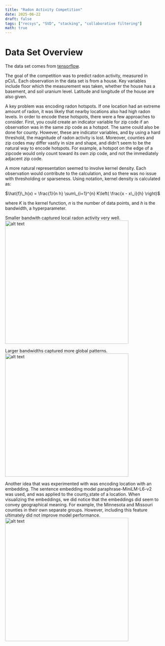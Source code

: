 ```yaml
---
title: "Radon Activity Competition"
date: 2025-06-22
draft: false
tags: ["recsys", "SVD", "stacking", "collaborative filtering"]
math: true
---
```


# Data Set Overview
The data set comes from [tensorflow](https://www.tensorflow.org/datasets/catalog/radon). 

The goal of the competition was to predict radon activity, measured in pCi/L. Each observation in the data set is from a house. Key variables include floor which the measurement was taken, whether the house has a basement, and soil uranium level.
Latitude and longitude of the house are also given.

A key problem was encoding radon hotspots. If one location had an extreme amount of radon, it was likely that nearby locations also had high radon levels. In order to encode these hotspots, there were a few approaches to consider. First, you could create an indicator variable for zip code if an observation was in the same zip code as a hotspot. The same could also be done for county. However, these are indicator variables, and by using a hard threshold, the magnitude of radon activity is lost. Moreover, counties and zip codes may differ vastly in size and shape, and didn't seem to be the natural way to encode hotspots. For example, a hotspot on the edge of a zipcode would only count toward its own zip code, and not the immediately adjacent zip code.

  A more natural representation seemed to involve kernel density. Each observation would contribute to the calculation, and so there was no issue with thresholding or sparseness. Using notation, kernel density is calculated as:

$\hat{f}\_h(x) = \frac{1}{n h} \sum\_{i=1}^{n} K\left( \frac{x - x\_i}{h} \right)$

  where $K$ is the kernel function, $n$ is the number of data points, and $h$ is the bandwidth, a hyperparameter.

Smaller bandwith captured local radon activity very well.
<br>
<img src="/images/small_bandwith.png" alt="alt text" width="400">
 
  Larger bandwidths captured more global patterns.
    <br>
    <img src="/images/larger_bandwith.png" alt="alt text" width="400">

Another idea that was experimented with was encoding location with an embedding. The sentence embedding model paraphrase-MiniLM-L6-v2 was used, and was applied to the county,state of a location. 
  When visualizing the embeddings, we did notice that the embeddings did seem to convey geographical meaning. For example, the Minnesota and Missouri counties in their own separate groups. However, including this feature ultimately did not improve model performance.
<br>
<img src="/images/county_embedding.png" alt="alt text" width="400">



<script>
window.MathJax = {
  tex: { inlineMath: [['$', '$'], ['\\(', '\\)']] },
  svg: { fontCache: 'global' }
};
</script>
<script defer src="https://cdn.jsdelivr.net/npm/mathjax@3/es5/tex-svg.js"></script>
